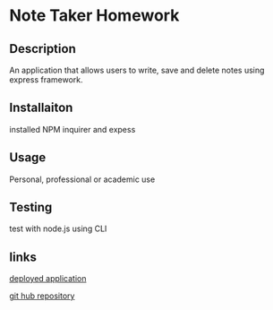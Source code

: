 # Note Taker Homework
## Description
An application that allows users to write, save and delete notes using express framework.

## Installaiton
installed NPM inquirer and expess

## Usage
Personal, professional or academic use
## Testing
test with node.js using CLI
## links
[deployed application](https://baroque-chocolatine-16662.herokuapp.com/) 

[git hub repository](https://github.com/rrtrenchf/NoteTaker) 
